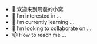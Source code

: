 - 👋 欢迎来到周磊的小窝
- 👀 I’m interested in ...
- 🌱 I’m currently learning ...
- 💞️ I’m looking to collaborate on ...
- 📫 How to reach me ...

<!---
zlzhouleiya/zlzhouleiya is a ✨ special ✨ repository because its `README.md` (this file) appears on your GitHub profile.
You can click the Preview link to take a look at your changes.
--->
